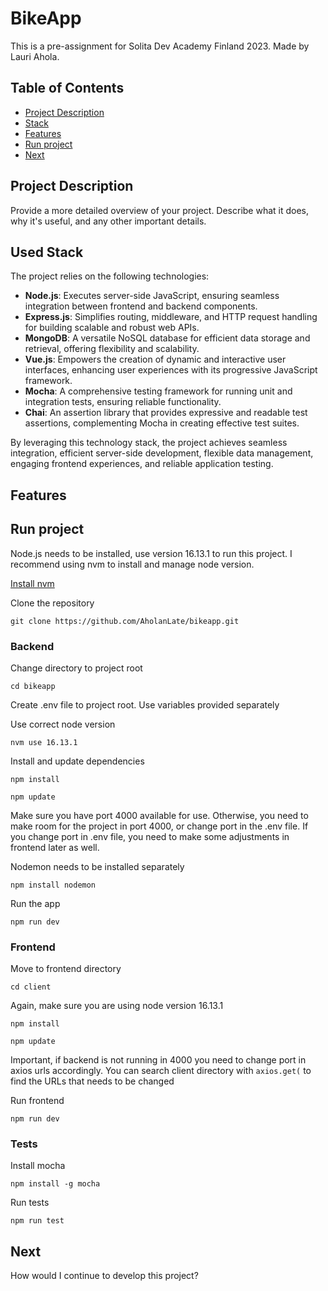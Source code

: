 # BikeApp

This is a pre-assignment for Solita Dev Academy Finland 2023. Made by Lauri Ahola.

## Table of Contents

- [Project Description](#project-description)
- [Stack](#stack)
- [Features](#features)
- [Run project](#run-project)
- [Next](#next)

## Project Description 

Provide a more detailed overview of your project. Describe what it does, why it's useful, and any other important details.

## Used Stack

The project relies on the following technologies:

- **Node.js**: Executes server-side JavaScript, ensuring seamless integration between frontend and backend components.
- **Express.js**: Simplifies routing, middleware, and HTTP request handling for building scalable and robust web APIs.
- **MongoDB**: A versatile NoSQL database for efficient data storage and retrieval, offering flexibility and scalability.
- **Vue.js**: Empowers the creation of dynamic and interactive user interfaces, enhancing user experiences with its progressive JavaScript framework.
- **Mocha**: A comprehensive testing framework for running unit and integration tests, ensuring reliable functionality.
- **Chai**: An assertion library that provides expressive and readable test assertions, complementing Mocha in creating effective test suites.

By leveraging this technology stack, the project achieves seamless integration, efficient server-side development, flexible data management, engaging frontend experiences, and reliable application testing.

## Features

## Run project

Node.js needs to be installed, use version 16.13.1 to run this project. I recommend using nvm to install and manage node version.

[Install nvm](https://github.com/nvm-sh/nvm#installing-and-updating)

Clone the repository 

`git clone https://github.com/AholanLate/bikeapp.git`

### Backend

Change directory to project root

`cd bikeapp`

Create .env file to project root. Use variables provided separately

Use correct node version

`nvm use 16.13.1`

Install and update dependencies

`npm install`

`npm update`

Make sure you have port 4000 available for use. Otherwise, you need to make room for the project in port 4000, or change port in the .env file. If you change port in .env file, you need to make some adjustments in frontend later as well. 

Nodemon needs to be installed separately

`npm install nodemon`

Run the app

`npm run dev`


### Frontend

Move to frontend directory

`cd client`

Again, make sure you are using node version 16.13.1

`npm install`

`npm update`

Important, if backend is not running in 4000 you need to change port in axios urls accordingly. You can search client directory with `axios.get(` to find the URLs that needs to be changed

Run frontend

`npm run dev`

### Tests 

Install mocha

`npm install -g mocha`

Run tests 

`npm run test`

## Next

How would I continue to develop this project?


